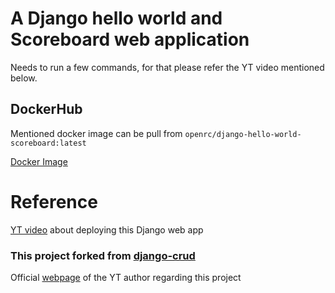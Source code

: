 # A Django hello world and Scoreboard web application

Needs to run a few commands, for that please refer the YT video mentioned below. 

## DockerHub
Mentioned docker image can be pull from `openrc/django-hello-world-scoreboard:latest`


[Docker Image](https://hub.docker.com/repository/docker/openrc/django-hello-world-scoreboard/general)


# Reference
[YT video](https://www.youtube.com/watch?v=8K52HRoA4Sc) about deploying this Django web app

### This project forked from [django-crud](https://github.com/tonyflo/django-crud.git)
Official [webpage](https://tonyteaches.tech/django-101-course/) of the YT author regarding this project




